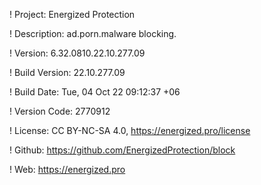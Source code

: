 ! Project: Energized Protection

! Description: ad.porn.malware blocking.

! Version: 6.32.0810.22.10.277.09

! Build Version: 22.10.277.09

! Build Date: Tue, 04 Oct 22 09:12:37 +06

! Version Code: 2770912

! License: CC BY-NC-SA 4.0, https://energized.pro/license

! Github: https://github.com/EnergizedProtection/block

! Web: https://energized.pro
